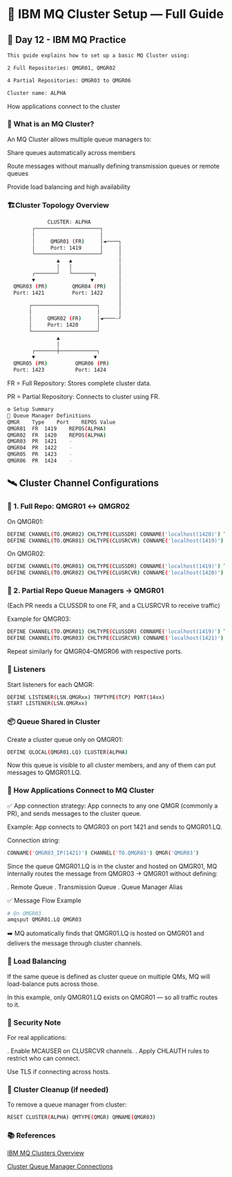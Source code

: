 
# 📘 IBM MQ Cluster Setup — Full Guide
## 📘 Day 12 - IBM MQ Practice

```bash
This guide explains how to set up a basic MQ Cluster using:

2 Full Repositories: QMGR01, QMGR02

4 Partial Repositories: QMGR03 to QMGR06

Cluster name: ALPHA
```
How applications connect to the cluster

### 🧠 What is an MQ Cluster?
An MQ Cluster allows multiple queue managers to:

Share queues automatically across members

Route messages without manually defining transmission queues or remote queues

Provide load balancing and high availability

### 🏗Cluster Topology Overview
```bash
             CLUSTER: ALPHA
        ┌─────────────────────┐
        │                     │
        │     QMGR01 (FR)     │◄────┐
        │     Port: 1419      │     │
        └─────────────────────┘     │
                ▲   ▲               │
                │   │               │
        ┌───────┘   └───────┐       │
        ▼                  ▼        │
  QMGR03 (PR)        QMGR04 (PR)    │
  Port: 1421         Port: 1422     │
                                    │
       ┌─────────────────────┐      │
       │                     │      │
       │     QMGR02 (FR)     │◄────-┘
       │     Port: 1420      │
       └─────────────────────┘
                ▲
                │
        ┌───────┼────────────┐
        ▼                   ▼
  QMGR05 (PR)         QMGR06 (PR)
  Port: 1423          Port: 1424
 ```
FR = Full Repository: Stores complete cluster data.

PR = Partial Repository: Connects to cluster using FR.
```bash
⚙️ Setup Summary
🔹 Queue Manager Definitions
QMGR	Type	Port	REPOS Value
QMGR01	FR	1419	REPOS(ALPHA)
QMGR02	FR	1420	REPOS(ALPHA)
QMGR03	PR	1421	-
QMGR04	PR	1422	-
QMGR05	PR	1423	-
QMGR06	PR	1424	-
```
## 🛰️ Cluster Channel Configurations
### 🎯 1. Full Repo: QMGR01 ↔ QMGR02
On QMGR01:
```bash
DEFINE CHANNEL(TO.QMGR02) CHLTYPE(CLUSSDR) CONNAME('localhost(1420)') TRPTYPE(TCP) CLUSTER(ALPHA)
DEFINE CHANNEL(TO.QMGR01) CHLTYPE(CLUSRCVR) CONNAME('localhost(1419)') TRPTYPE(TCP) CLUSTER(ALPHA)
```
On QMGR02:
```bash
DEFINE CHANNEL(TO.QMGR01) CHLTYPE(CLUSSDR) CONNAME('localhost(1419)') TRPTYPE(TCP) CLUSTER(ALPHA)
DEFINE CHANNEL(TO.QMGR02) CHLTYPE(CLUSRCVR) CONNAME('localhost(1420)') TRPTYPE(TCP) CLUSTER(ALPHA)
```
### 🎯 2. Partial Repo Queue Managers → QMGR01
(Each PR needs a CLUSSDR to one FR, and a CLUSRCVR to receive traffic)

Example for QMGR03:
```bash
DEFINE CHANNEL(TO.QMGR01) CHLTYPE(CLUSSDR) CONNAME('localhost(1419)') TRPTYPE(TCP) CLUSTER(ALPHA)
DEFINE CHANNEL(TO.QMGR03) CHLTYPE(CLUSRCVR) CONNAME('localhost(1421)') TRPTYPE(TCP) CLUSTER(ALPHA)
```
Repeat similarly for QMGR04–QMGR06 with respective ports.

### 📢 Listeners
Start listeners for each QMGR:

```bash
DEFINE LISTENER(LSN.QMGRxx) TRPTYPE(TCP) PORT(14xx)
START LISTENER(LSN.QMGRxx)
```
### 📦 Queue Shared in Cluster
Create a cluster queue only on QMGR01:

```bash
DEFINE QLOCAL(QMGR01.LQ) CLUSTER(ALPHA)
```
Now this queue is visible to all cluster members, and any of them can put messages to QMGR01.LQ.

### 🔗 How Applications Connect to MQ Cluster
✅ App connection strategy:
App connects to any one QMGR (commonly a PR), and sends messages to the cluster queue.

Example:
App connects to QMGR03 on port 1421 and sends to QMGR01.LQ.

Connection string:

```bash
CONNAME('QMGR03_IP(1421)') CHANNEL('TO.QMGR03') QMGR('QMGR03')
```
Since the queue QMGR01.LQ is in the cluster and hosted on QMGR01, MQ internally routes the message from QMGR03 → QMGR01 without defining:

. Remote Queue
. Transmission Queue
. Queue Manager Alias

✅ Message Flow Example
```bash
# On QMGR03
amqsput QMGR01.LQ QMGR03
```
➡️ MQ automatically finds that QMGR01.LQ is hosted on QMGR01 and delivers the message through cluster channels.

### 🧠 Load Balancing
If the same queue is defined as cluster queue on multiple QMs, MQ will load-balance puts across those.

In this example, only QMGR01.LQ exists on QMGR01 — so all traffic routes to it.

### 🔐 Security Note
For real applications:

. Enable MCAUSER on CLUSRCVR channels.
. Apply CHLAUTH rules to restrict who can connect.

Use TLS if connecting across hosts.

### 🧼 Cluster Cleanup (if needed)
To remove a queue manager from cluster:

```bash
RESET CLUSTER(ALPHA) QMTYPE(QMGR) QMNAME(QMGR03)
```
### 📚 References

[IBM MQ Clusters Overview](https://www.ibm.com/docs/en/ibm-mq/9.3?topic=clusters-clustering-overview)

[Cluster Queue Manager Connections](https://www.ibm.com/docs/en/ibm-mq/9.3?topic=clusters-configuring-queue-manager-be-part)

